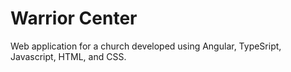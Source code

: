 # Warrior Center

Web application for a church developed using Angular, TypeSript, Javascript, HTML, and CSS.
